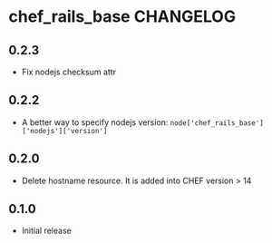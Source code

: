 chef_rails_base CHANGELOG
=====================

0.2.3
-----
- Fix nodejs checksum attr

0.2.2
-----
- A better way to specify nodejs version: `node['chef_rails_base']['nodejs']['version']`

0.2.0
-----
- Delete hostname resource. It is added into CHEF version > 14

0.1.0
-----
- Initial release
